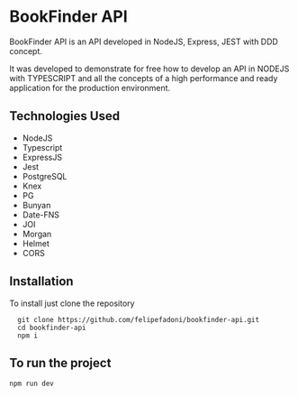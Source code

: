 
# BookFinder API

BookFinder API is an API developed in NodeJS, Express, JEST with DDD concept.

It was developed to demonstrate for free how to develop an API in NODEJS with TYPESCRIPT and all the concepts of a high performance and ready application for the production environment.

## Technologies Used

- NodeJS
- Typescript
- ExpressJS
- Jest
- PostgreSQL
- Knex
- PG
- Bunyan
- Date-FNS
- JOI
- Morgan
- Helmet
- CORS

## Installation

To install just clone the repository

```
  git clone https://github.com/felipefadoni/bookfinder-api.git
  cd bookfinder-api
  npm i
```

## To run the project

```
npm run dev
```
